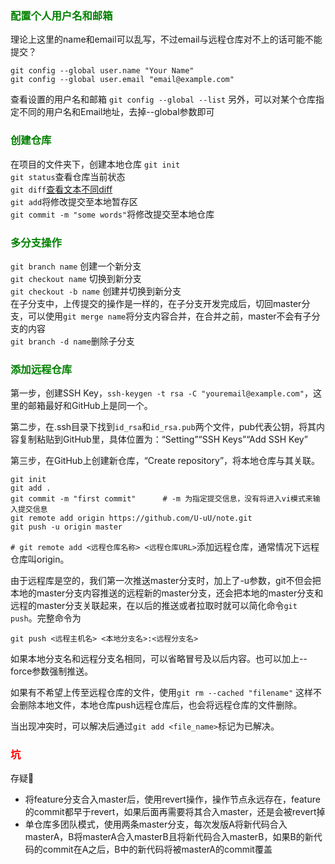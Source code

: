 
### <font color=green>配置个人用户名和邮箱</font>

理论上这里的name和email可以乱写，不过email与远程仓库对不上的话可能不能提交？

    git config --global user.name "Your Name"
    git config --global user.email "email@example.com"

查看设置的用户名和邮箱 `git config --global --list` 另外，可以对某个仓库指定不同的用户名和Email地址，去掉--global参数即可


### <font color=green>创建仓库</font>

在项目的文件夹下，创建本地仓库 `git init`  
`git status`查看仓库当前状态  
`git diff`[查看文本不同diff](/git/diff.md)  
`git add`将修改提交至本地暂存区  
`git commit -m "some words"`将修改提交至本地仓库  

### <font color=green>多分支操作</font>

`git branch name` 创建一个新分支  
`git checkout name` 切换到新分支  
`git checkout -b name` 创建并切换到新分支  
在子分支中，上传提交的操作是一样的，在子分支开发完成后，切回master分支，可以使用`git merge name`将分支内容合并，在合并之前，master不会有子分支的内容  
`git branch -d name`删除子分支  


### <font color=green>添加远程仓库</font>

第一步，创建SSH Key，`ssh-keygen -t rsa -C "youremail@example.com"`，这里的邮箱最好和GitHub上是同一个。

第二步，在.ssh目录下找到`id_rsa`和`id_rsa.pub`两个文件，pub代表公钥，将其内容复制粘贴到GitHub里，具体位置为：“Setting”“SSH Keys”“Add SSH Key”

第三步，在GitHub上创建新仓库，“Create repository”，将本地仓库与其关联。

```
git init
git add .
git commit -m "first commit"      # -m 为指定提交信息，没有将进入vi模式来输入提交信息
git remote add origin https://github.com/U-uU/note.git
git push -u origin master
```

 `# git remote add <远程仓库名称> <远程仓库URL>`添加远程仓库，通常情况下远程仓库叫origin。
 
 由于远程库是空的，我们第一次推送master分支时，加上了-u参数，git不但会把本地的master分支内容推送的远程新的master分支，还会把本地的master分支和远程的master分支关联起来，在以后的推送或者拉取时就可以简化命令`git push`。完整命令为 
 
    git push <远程主机名> <本地分支名>:<远程分支名>
如果本地分支名和远程分支名相同，可以省略冒号及以后内容。也可以加上--force参数强制推送。

如果有不希望上传至远程仓库的文件，使用`git rm --cached "filename"` 这样不会删除本地文件，本地仓库push远程仓库后，也会将远程仓库的文件删除。  

当出现冲突时，可以解决后通过`git add <file_name>`标记为已解决。




### <font color=red>坑</font>
存疑🤨
- 将feature分支合入master后，使用revert操作，操作节点永远存在，feature的commit都早于revert，如果后面再需要将其合入master，还是会被revert掉
- 单仓库多团队模式，使用两条master分支，每次发版A将新代码合入masterA，B将masterA合入masterB且将新代码合入masterB，如果B的新代码的commit在A之后，B中的新代码将被masterA的commit覆盖

